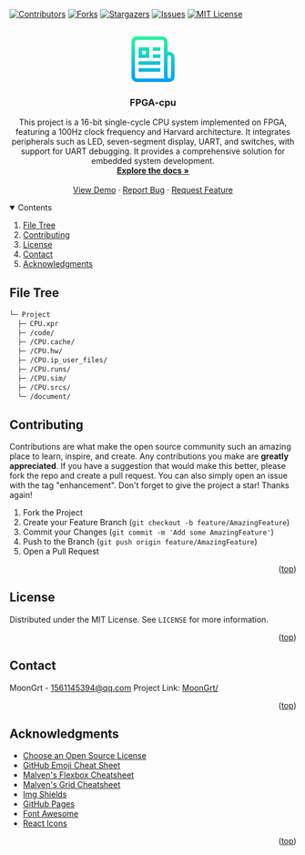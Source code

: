 <div id="top"></div>

[![Contributors][contributors-shield]][contributors-url]
[![Forks][forks-shield]][forks-url]
[![Stargazers][stars-shield]][stars-url]
[![Issues][issues-shield]][issues-url]
[![MIT License][license-shield]][license-url]


<!-- PROJECT LOGO -->
<br />
<div align="center">
	<a href="https://github.com/MoonGrt/FPGA-cpu">
	<img src="images/logo.png" alt="Logo" width="80" height="80">
	</a>
<h3 align="center">FPGA-cpu</h3>
	<p align="center">
	This project is a 16-bit single-cycle CPU system implemented on FPGA, featuring a 100Hz clock frequency and Harvard architecture. It integrates peripherals such as LED, seven-segment display, UART, and switches, with support for UART debugging. It provides a comprehensive solution for embedded system development.
	<br />
	<a href="https://github.com/MoonGrt/FPGA-cpu"><strong>Explore the docs »</strong></a>
	<br />
	<br />
	<a href="https://github.com/MoonGrt/FPGA-cpu">View Demo</a>
	·
	<a href="https://github.com/MoonGrt/FPGA-cpu/issues">Report Bug</a>
	·
	<a href="https://github.com/MoonGrt/FPGA-cpu/issues">Request Feature</a>
	</p>
</div>


<!-- CONTENTS -->
<details open>
  <summary>Contents</summary>
  <ol>
    <li><a href="#file-tree">File Tree</a></li>
    <li><a href="#contributing">Contributing</a></li>
    <li><a href="#license">License</a></li>
    <li><a href="#contact">Contact</a></li>
    <li><a href="#acknowledgments">Acknowledgments</a></li>
  </ol>
</details>


<!-- FILE TREE -->
## File Tree

```
└─ Project
  ├─ CPU.xpr
  ├─ /code/
  ├─ /CPU.cache/
  ├─ /CPU.hw/
  ├─ /CPU.ip_user_files/
  ├─ /CPU.runs/
  ├─ /CPU.sim/
  ├─ /CPU.srcs/
  └─ /document/

```


<!-- CONTRIBUTING -->
## Contributing
Contributions are what make the open source community such an amazing place to learn, inspire, and create. Any contributions you make are **greatly appreciated**.
If you have a suggestion that would make this better, please fork the repo and create a pull request. You can also simply open an issue with the tag "enhancement".
Don't forget to give the project a star! Thanks again!
1. Fork the Project
2. Create your Feature Branch (`git checkout -b feature/AmazingFeature`)
3. Commit your Changes (`git commit -m 'Add some AmazingFeature'`)
4. Push to the Branch (`git push origin feature/AmazingFeature`)
5. Open a Pull Request
<p align="right">(<a href="#top">top</a>)</p>


<!-- LICENSE -->
## License
Distributed under the MIT License. See `LICENSE` for more information.
<p align="right">(<a href="#top">top</a>)</p>


<!-- CONTACT -->
## Contact
MoonGrt - 1561145394@qq.com
Project Link: [MoonGrt/](https://github.com/MoonGrt/)
<p align="right">(<a href="#top">top</a>)</p>


<!-- ACKNOWLEDGMENTS -->
## Acknowledgments
* [Choose an Open Source License](https://choosealicense.com)
* [GitHub Emoji Cheat Sheet](https://www.webpagefx.com/tools/emoji-cheat-sheet)
* [Malven's Flexbox Cheatsheet](https://flexbox.malven.co/)
* [Malven's Grid Cheatsheet](https://grid.malven.co/)
* [Img Shields](https://shields.io)
* [GitHub Pages](https://pages.github.com)
* [Font Awesome](https://fontawesome.com)
* [React Icons](https://react-icons.github.io/react-icons/search)   
<p align="right">(<a href="#top">top</a>)</p>


<!-- MARKDOWN LINKS & IMAGES -->
<!-- https://www.markdownguide.org/basic-syntax/#reference-style-links -->
[contributors-shield]: https://img.shields.io/github/contributors/MoonGrt/FPGA-cpu.svg?style=for-the-badge
[contributors-url]: https://github.com/MoonGrt/FPGA-cpu/graphs/contributors
[forks-shield]: https://img.shields.io/github/forks/MoonGrt/FPGA-cpu.svg?style=for-the-badge
[forks-url]: https://github.com/MoonGrt/FPGA-cpu/network/members
[stars-shield]: https://img.shields.io/github/stars/MoonGrt/FPGA-cpu.svg?style=for-the-badge
[stars-url]: https://github.com/MoonGrt/FPGA-cpu/stargazers
[issues-shield]: https://img.shields.io/github/issues/MoonGrt/FPGA-cpu.svg?style=for-the-badge
[issues-url]: https://github.com/MoonGrt/FPGA-cpu/issues
[license-shield]: https://img.shields.io/github/license/MoonGrt/FPGA-cpu.svg?style=for-the-badge
[license-url]: https://github.com/MoonGrt/FPGA-cpu/blob/master/LICENSE


